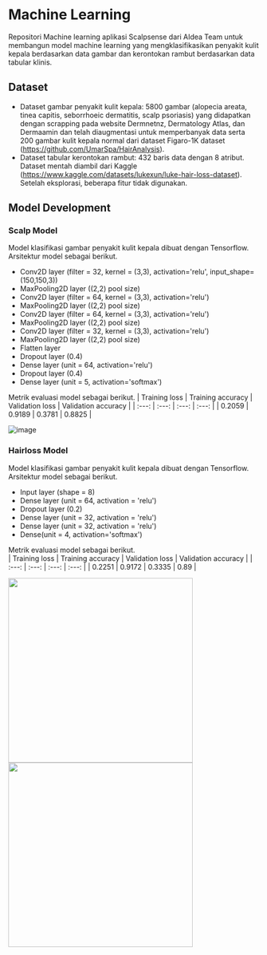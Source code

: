 # Machine Learning
Repositori Machine learning aplikasi Scalpsense dari AIdea Team untuk membangun model machine learning yang mengklasifikasikan penyakit kulit kepala berdasarkan data gambar dan kerontokan rambut berdasarkan data tabular klinis.

## Dataset
- Dataset gambar penyakit kulit kepala: 5800 gambar (alopecia areata, tinea capitis, seborrhoeic dermatitis, scalp psoriasis) yang didapatkan dengan scrapping pada website Dermnetnz, Dermatology Atlas, dan Dermaamin dan telah diaugmentasi untuk memperbanyak data serta 200 gambar kulit kepala normal dari dataset Figaro-1K dataset (https://github.com/UmarSpa/HairAnalysis). 
- Dataset tabular kerontokan rambut: 432 baris data dengan 8 atribut. Dataset mentah diambil dari Kaggle (https://www.kaggle.com/datasets/lukexun/luke-hair-loss-dataset). Setelah eksplorasi, beberapa fitur tidak digunakan.

## Model Development
### Scalp Model
Model klasifikasi gambar penyakit kulit kepala dibuat dengan Tensorflow. <br>
Arsitektur model sebagai berikut.
- Conv2D layer (filter = 32, kernel = (3,3), activation='relu', input_shape=(150,150,3))
- MaxPooling2D layer ((2,2) pool size)
- Conv2D layer (filter = 64, kernel = (3,3), activation='relu')
- MaxPooling2D layer ((2,2) pool size)
- Conv2D layer (filter = 64, kernel = (3,3), activation='relu')
- MaxPooling2D layer ((2,2) pool size)
- Conv2D layer (filter = 32, kernel = (3,3), activation='relu')
- MaxPooling2D layer ((2,2) pool size)
- Flatten layer
- Dropout layer (0.4)
- Dense layer (unit = 64, activation='relu')
- Dropout layer (0.4)
- Dense layer (unit = 5, activation='softmax')

Metrik evaluasi model sebagai berikut.
| Training loss | Training accuracy | Validation loss | Validation accuracy |
| :---: | :---: | :---: | :---: |
| 0.2059 | 0.9189 | 0.3781 | 0.8825 |

![image](https://github.com/Compfest-AIdea/machine-learning/assets/96944447/b486eeac-6465-47b5-b8a1-6715de6c956b)

### Hairloss Model
Model klasifikasi gambar penyakit kulit kepala dibuat dengan Tensorflow. <br>
Arsitektur model sebagai berikut.
- Input layer (shape = 8)
- Dense layer (unit = 64, activation = 'relu')
- Dropout layer (0.2)
- Dense layer (unit = 32, activation = 'relu')
- Dense layer (unit = 32, activation = 'relu')
- Dense(unit = 4, activation='softmax')

Metrik evaluasi model sebagai berikut. <br>
| Training loss | Training accuracy | Validation loss | Validation accuracy |
| :---: | :---: | :---: | :---: |
| 0.2251 | 0.9172 | 0.3335 | 0.89 |

<img src="https://github.com/Compfest-AIdea/machine-learning/assets/96944447/897a2ab4-8eff-47be-9b89-5324e8b613d0" width="370" />
<img src="https://github.com/Compfest-AIdea/machine-learning/assets/96944447/e5d4b179-9d55-4ba7-a2a7-5af521d8d9f2" width="370" />
